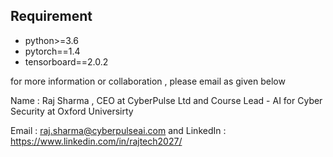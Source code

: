 
## Requirement
* python>=3.6
* pytorch==1.4
* tensorboard==2.0.2


for more information or collaboration , please email as given below

Name : Raj Sharma , CEO at CyberPulse Ltd and Course Lead - AI for Cyber Security at Oxford Universirty

Email : raj.sharma@cyberpulseai.com and LinkedIn : https://www.linkedin.com/in/rajtech2027/
